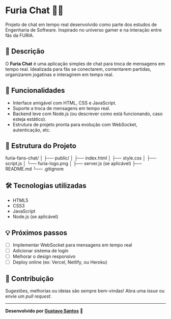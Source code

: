 # Furia Chat 💬🔥

Projeto de chat em tempo real desenvolvido como parte dos estudos de Engenharia de Software. Inspirado no universo gamer e na interação entre fãs da FURIA.

## 📌 Descrição

O **Furia Chat** é uma aplicação simples de chat para troca de mensagens em tempo real. Idealizada para fãs se conectarem, comentarem partidas, organizarem jogatinas e interagirem em tempo real.

## 🚀 Funcionalidades

- Interface amigável com HTML, CSS e JavaScript.
- Suporte a troca de mensagens em tempo real.
- Backend leve com Node.js (ou descrever como está funcionando, caso esteja estático).
- Estrutura de projeto pronta para evolução com WebSocket, autenticação, etc.

## 📁 Estrutura do Projeto

furia-fans-chat/
│
├── public/
│ ├── index.html
│ ├── style.css
│ ├── script.js
│ └── furia-logo.png
│
├── server.js (se aplicável)
├── README.md
└── .gitignore

## 🛠️ Tecnologias utilizadas

- HTML5
- CSS3
- JavaScript
- Node.js (se aplicável)

## 💡 Próximos passos

- [ ] Implementar WebSocket para mensagens em tempo real
- [ ] Adicionar sistema de login
- [ ] Melhorar o design responsivo
- [ ] Deploy online (ex: Vercel, Netlify, ou Heroku)

## 🤝 Contribuição

Sugestões, melhorias ou ideias são sempre bem-vindas! Abra uma *issue* ou envie um *pull request*.

---

**Desenvolvido por [Gustavo Santos](https://github.com/GtxSantos)** 🚀
